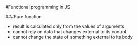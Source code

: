 #Functional programming in JS

###Pure function

- result is calculated only from the values of arguments
- cannot rely on data that changes external to its control
- cannot change the state of something external to its body
